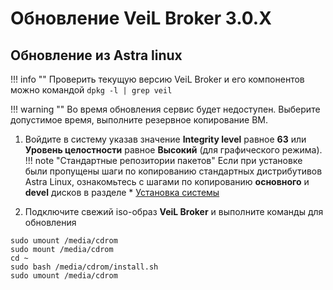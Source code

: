 # Обновление VeiL Broker 3.0.X

## Обновление из Astra linux

!!! info ""
    Проверить текущую версию VeiL Broker и его компонентов можно командой `dpkg -l | grep veil`

!!! warning ""
    Во время обновления сервис будет недоступен. Выберите допустимое время, выполните резервное копирование ВМ.

1. Войдите в систему указав значение **Integrity level** равное **63** или **Уровень целостности**
   равное **Высокий** (для графического режима).
!!! note "Стандартные репозитории пакетов"
    Если при установке были пропущены шаги по копированию стандартных дистрибутивов Astra Linux, ознакомьтесь с шагами
    по копированию **основного** и **devel** дисков в разделе * [Установка системы](./install_v3.md)

1. Подключите свежий iso-образ **VeiL Broker** и выполните 
   команды для обновления
```
sudo umount /media/cdrom
sudo mount /media/cdrom
cd ~
sudo bash /media/cdrom/install.sh
sudo umount /media/cdrom
```
